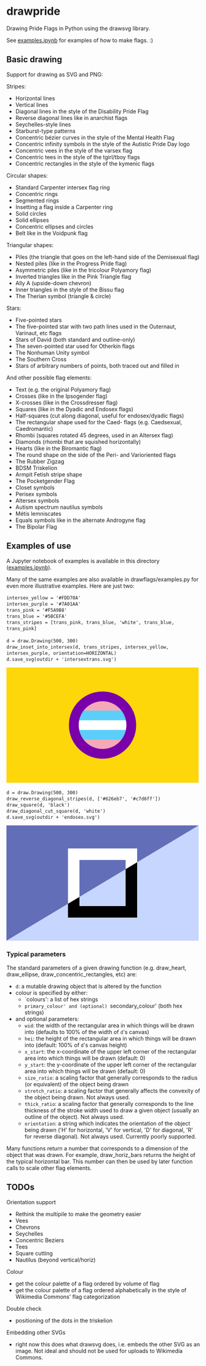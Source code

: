 # drawpride

Drawing Pride Flags in Python using the drawsvg library.

See [examples.ipynb](https://github.com/intervexual/drawpride/blob/main/examples.ipynb) for examples of how to make flags. :)

## Basic drawing
Support for drawing as SVG and PNG:

Stripes:
* Horizontal lines
* Vertical lines
* Diagonal lines in the style of the Disability Pride Flag
* Reverse diagonal lines like in anarchist flags
* Seychelles-style lines
* Starburst-type patterns
* Concentric bézier curves in the style of the Mental Health Flag
* Concentric infinity symbols in the style of the Autistic Pride Day logo
* Concentric vees in the style of the varsex flag
* Concentric tees in the style of the tgirl/tboy flags
* Concentric rectangles in the style of the kymenic flags

Circular shapes:
* Standard Carpenter intersex flag ring
* Concentric rings
* Segmented rings
* Insetting a flag inside a Carpenter ring
* Solid circles
* Solid ellipses
* Concentric ellipses and circles
* Belt like in the Voidpunk flag

Triangular shapes:
* Piles (the triangle that goes on the left-hand side of the Demisexual flag)
* Nested piles (like in the Progress Pride flag)
* Asymmetric piles (like in the tricolour Polyamory flag)
* Inverted triangles like in the Pink Triangle flag
* Ally A (upside-down chevron)
* Inner triangles in the style of the Bissu flag
* The Therian symbol (triangle & circle)

Stars:
* Five-pointed stars
* The five-pointed star with two path lines used in the Outernaut, Varinaut, etc flags
* Stars of David (both standard and outline-only)
* The seven-pointed star used for Otherkin flags
* The Nonhuman Unity symbol
* The Southern Cross
* Stars of arbitrary numbers of points, both traced out and filled in

And other possible flag elements:
* Text (e.g. the original Polyamory flag)
* Crosses (like in the Ipsogender flag)
* X-crosses (like in the Crossdresser flag)
* Squares (like in the Dyadic and Endosex flags)
* Half-squares (cut along diagonal, useful for endosex/dyadic flags)
* The rectangular shape used for the Caed- flags (e.g. Caedsexual, Caedromantic)
* Rhombi (squares rotated 45 degrees, used in an Altersex flag)
* Diamonds (rhombi that are squished horizontally)
* Hearts (like in the Biromantic flag)
* The round shape on the side of the Peri- and Varioriented flags
* The Rubber Zigzag
* BDSM Triskelion
* Armpit Fetish stripe shape
* The Pocketgender Flag
* Closet symbols
* Perisex symbols
* Altersex symbols
* Autism spectrum nautilus symbols
* Métis lemniscates
* Equals symbols like in the alternate Androgyne flag
* The Bipolar Flag

## Examples of use
A Jupyter notebook of examples is available in this directory ([examples.ipynb](https://github.com/intervexual/drawpride/blob/main/examples.ipynb)).

Many of the same examples are also available in drawflags/examples.py for even more illustrative examples. Here are just two:
```
intersex_yellow = '#FDD70A'
intersex_purple = '#7A01AA'
trans_pink = '#F5A9B8'
trans_blue = '#5BCEFA'
trans_stripes = [trans_pink, trans_blue, 'white', trans_blue, trans_pink]

d = draw.Drawing(500, 300)
draw_inset_into_intersex(d, trans_stripes, intersex_yellow, intersex_purple, orientation=HORIZONTAL)
d.save_svg(outdir + 'intersextrans.svg')
```

![Intersex-Trans](output/examples/png/trans_intersex.png)

```
d = draw.Drawing(500, 300)
draw_reverse_diagonal_stripes(d, ['#626eb7', '#c7d6ff'])
draw_square(d, 'black')
draw_diagonal_cut_square(d, 'white')
d.save_svg(outdir + 'endosex.svg')
```

![Endosex](output/examples/png/endosex.png)

### Typical parameters
The standard parameters of a given drawing function (e.g. draw_heart, draw_ellipse, draw_concentric_rectangles, etc) are:
- `d`: a mutable drawing object that is altered by the function
- colour is specified by either:
  - `colours': a list of hex strings
  - `primary_colour' and (optional) `secondary_colour' (both hex strings)
- and optional parameters:
  - `wid`: the width of the rectangular area in which things will be drawn into (defaults to 100% of the width of `d`'s canvas)
  - `hei`: the height of the rectangular area in which things will be drawn into (default: 100% of `d`'s canvas height)
  - `x_start`: the x-coordinate of the upper left corner of the rectangular area into which things will be drawn (default: 0)
  - `y_start`: the y-coordinate of the upper left corner of the rectangular area into which things will be drawn (default: 0)
  - `size_ratio`: a scaling factor that generally corresponds to the radius (or equivalent) of the object being drawn
  - `stretch_ratio`: a scaling factor that generally affects the convexity of the object being drawn. Not always used.
  - `thick_ratio`: a scaling factor that generally corresponds to the line thickness of the stroke width used to draw a given object (usually an outline of the object). Not always used.
  - `orientation`: a string which indicates the orientation of the object being drawn ('H' for horizontal, 'V' for vertical, 'D' for diagonal, 'R' for reverse diagonal). Not always used. Currently poorly supported.

Many functions return a number that corresponds to a dimension of the object that was drawn. For example, draw_horiz_bars returns
the height of the typical horizontal bar. This number can then be used by later function calls to scale other flag elements.


## TODOs
Orientation support
- Rethink the multipile to make the geometry easier
- Vees
- Chevrons
- Seychelles
- Concentric Beziers
- Tees
- Square cutting
- Nautilus (beyond vertical/horiz)

Colour
- get the colour palette of a flag ordered by volume of flag
- get the colour palette of a flag ordered alphabetically in the style of Wikimedia Commons' flag categorization

Double check
- positioning of the dots in the triskelion

Embedding other SVGs
- right now this does what drawsvg does, i.e. embeds the other SVG as an image. Not ideal and should not be used for uploads to Wikimedia Commons.
